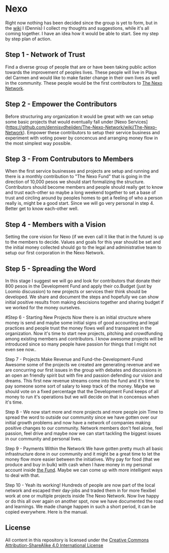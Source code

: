 Nexo
====

Right now nothing has been decided since the group is yet to form, but in the [wiki](https://github.com/dennisvdheijden/The-Nexo-Network/wiki/The-Nexo-Network) I (Dennis) I collect my thoughts and suggestions, while it's all coming together. I have an idea how it would be able to start. See my step by step plan of action.

## Step 1 - Network of Trust
Find a diverse group of people that are or have been taking public action towards the improvement of peoples lives. These people will live in Playa del Carmen and would like to make faster change in their own lives as well in the community. These people would be the first contributors to [The Nexo Network](https://github.com/dennisvdheijden/The-Nexo-Network/wiki/The-Nexo-Network).

## Step 2 - Empower the Contributors
Before structuring any organization it would be great with we can setup some basic projects that would eventually fall under [Nexo Services] (https://github.com/dennisvdheijden/The-Nexo-Network/wiki/The-Nexo-Network). Empower these contributors to setup their service business and experiment with voting power by concencus and arranging money flow in the most simplest way possible.

## Step 3 - From Contrubutors to Members
When the first service businesses and projects are setup and running and there is a monthly contribution to "The Nexo Fund" that is going in the direction of 10,000 pesos we should start formalizing the structure. Contributors should become members and people should really get to know and trust each-other so maybe a long weekend together to set a base of trust and circling around by peoples homes to get a feeling of who a person really is, might be a good start. Since we will go very personal in step 4. Better get to know each-other well.

## Step 4 - Members with a Vision
Setting the core vision for Nexo (if we even call it like that in the future) is up to the members to decide. Values and goals for this year should be set and the initial money collected should go to the legal and administrative team to setup our first corporation in the Nexo Network.

## Step 5 - Spreading the Word
In this stage I suggest we will go and look for contributors that donate their 800 pesos in the Development Fund and apply their co.Budget (just by Loomio discussion) to new projects or services their think should be developed. We share and document the steps and hopefully we can show initial positive results from making descisions together and sharing budget if we worked for the money ourselves.

#Step 6 - Starting New Projects
Now there is an initial structure where money is send and maybe some initial signs of good accounting and legal practices and people trust the money flows well and transparent in the organization. Now it's time to start new projects, pitching and crowdfunding among existing members and contributors. I know awesome projects will be introduced since so many people have passion for things that I might not even see now..

Step 7 - Projects Make Revenue and Fund-the-Development-Fund
Awesome some of the projects we created are generating revenue and we are concurring our first issues in the group with debates and discussions in an open an friendly spirit but with fire and passion defending our vision and dreams. This first new revenue streams come into the fund and it's time to pay someone some sort of salary to keep track of the money. Maybe we should vote on a fixed percentage that the Development Fund keeps of all money to run it's operations but we will decide on that in concensus when it's time.

Step 8 - We now start more and more projects and more people join
Time to spread the word to outside our community since we have gotten over our initial growth problems and now have a network of companies making positive changes to our community. Network members don't feel alone, feel passion, feel drive and maybe now we can start tackling the biggest issues in our community and personal lives.

Step 9 - Payments Within the Network
We have gotten pretty much all basic infrastructure done in our community and it might be a great time to let the money flow more easier between the initiatives. Why pay for food (that we produce and buy in bulk) with cash when I have money in my personal account inside [the Fund](https://github.com/dennisvdheijden/The-Nexo-Network/wiki/The-Nexo-Network). Maybe we can come up with more intelligent ways to deal with that.

Step 10 - Yeah its working!
Hundreds of people are now part of the local network and escaped their day-jobs and traded them in for more flexibel work at one or multiple projects inside The Nexo Network. Now live happy or do this all over again on another spot, now we have documented the road and learnings. We made change happen in such a short period, it can be copied everywhere. Here is the manual.

## License

All content in this repository is licensed under the [Creative Commons Attribution-ShareAlike 4.0 International License](https://github.com/enspiral/agreements/tree/master/LICENSE.md)
